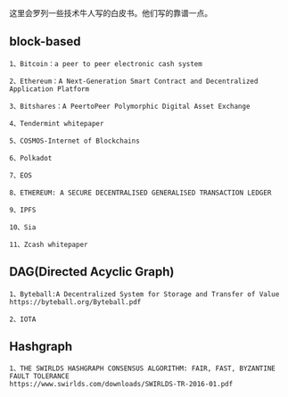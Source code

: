 这里会罗列一些技术牛人写的白皮书。他们写的靠谱一点。

## block-based

    1、Bitcoin：a peer to peer electronic cash system
    
    2、Ethereum：A Next-Generation Smart Contract and Decentralized Application Platform
    
    3、Bitshares：A Peer­to­Peer Polymorphic Digital Asset Exchange
    
    4、Tendermint whitepaper
    
    5、COSMOS-Internet of Blockchains
    
    6、Polkadot
    
    7、EOS
    
    8、ETHEREUM: A SECURE DECENTRALISED GENERALISED TRANSACTION LEDGER
    
    9、IPFS
    
    10、Sia
    
    11、Zcash whitepaper

## DAG(Directed Acyclic Graph)

    1、Byteball:A Decentralized System for Storage and Transfer of Value
    https://byteball.org/Byteball.pdf
    
    2、IOTA
    
## Hashgraph
   
    1、THE SWIRLDS HASHGRAPH CONSENSUS ALGORITHM: FAIR, FAST, BYZANTINE FAULT TOLERANCE
    https://www.swirlds.com/downloads/SWIRLDS-TR-2016-01.pdf